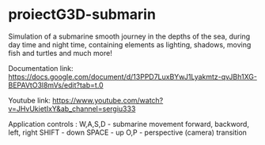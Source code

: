 # proiectG3D-submarin

Simulation of a submarine smooth journey in the depths of the sea, during day time and night time, containing elements as lighting, shadows, moving fish and turtles and much more!

Documentation link: https://docs.google.com/document/d/13PPD7LuxBYwJ1Lyakmtz-qvJBh1XG-BEPAVtO3l8mVs/edit?tab=t.0

Youtube link: https://www.youtube.com/watch?v=JHvUkietIxY&ab_channel=sergiu333

Application controls : 
W,A,S,D - submarine movement forward, backword, left, right
SHIFT - down
SPACE - up
O,P - perspective (camera) transition

